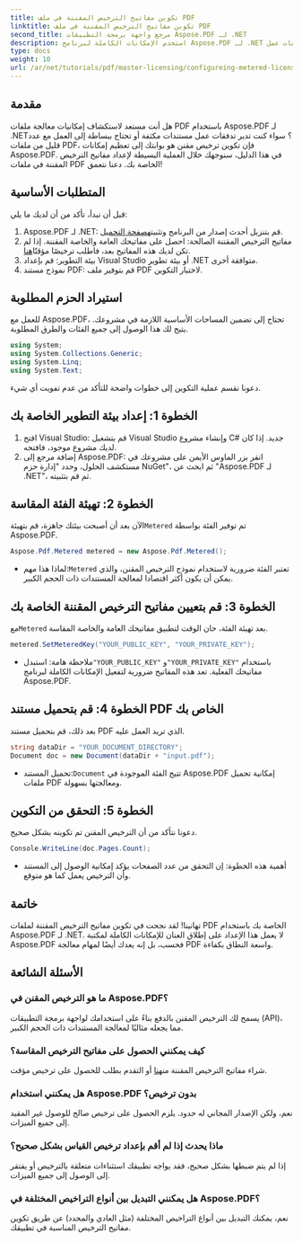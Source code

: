 ```yaml
---
title: تكوين مفاتيح الترخيص المقننة في ملف PDF
linktitle: تكوين مفاتيح الترخيص المقننة في ملف PDF
second_title: مرجع واجهة برمجة التطبيقات Aspose.PDF لـ .NET
description: استخدم الإمكانات الكاملة لبرنامج Aspose.PDF لـ .NET من خلال دليلنا خطوة بخطوة لتكوين التراخيص المقننة. سواء كنت تتعامل مع تدفقات عمل PDF مكثفة أو تقوم بإجراء تعديلات بسيطة.
type: docs
weight: 10
url: /ar/net/tutorials/pdf/master-licensing/configureing-metered-license-keys/
---
```

## مقدمة

هل أنت مستعد لاستكشاف إمكانيات معالجة ملفات PDF باستخدام Aspose.PDF لـ .NET؟ سواء كنت تدير تدفقات عمل مستندات مكثفة أو تحتاج ببساطة إلى العمل مع عدد قليل من ملفات PDF، فإن تكوين ترخيص مقنن هو بوابتك إلى تعظيم إمكانات Aspose.PDF. في هذا الدليل، سنوجهك خلال العملية البسيطة لإعداد مفاتيح الترخيص المقننة في ملفات PDF الخاصة بك. دعنا نتعمق!

## المتطلبات الأساسية

قبل أن نبدأ، تأكد من أن لديك ما يلي:

1.  Aspose.PDF لـ .NET: قم بتنزيل أحدث إصدار من البرنامج وتثبيته[صفحة التحميل](https://releases.aspose.com/pdf/net/).
2.  مفاتيح الترخيص المقننة الصالحة: احصل على مفاتيحك العامة والخاصة المقننة. إذا لم تكن لديك هذه المفاتيح بعد، فاطلب ترخيصًا مؤقتًا[هنا](https://purchase.aspose.com/temporary-license/).
3. بيئة التطوير: قم بإعداد Visual Studio أو بيئة تطوير .NET متوافقة أخرى.
4. نموذج مستند PDF: قم بتوفير ملف PDF لاختبار التكوين.

## استيراد الحزم المطلوبة

للعمل مع Aspose.PDF، تحتاج إلى تضمين المساحات الأساسية اللازمة في مشروعك. يتيح لك هذا الوصول إلى جميع الفئات والطرق المطلوبة.

```csharp
using System;
using System.Collections.Generic;
using System.Linq;
using System.Text;
```

دعونا نقسم عملية التكوين إلى خطوات واضحة للتأكد من عدم تفويت أي شيء.

## الخطوة 1: إعداد بيئة التطوير الخاصة بك

1. افتح Visual Studio: قم بتشغيل Visual Studio وإنشاء مشروع C# جديد. إذا كان لديك مشروع موجود، فافتحه.
2. إضافة مرجع إلى Aspose.PDF: انقر بزر الماوس الأيمن على مشروعك في مستكشف الحلول، وحدد "إدارة حزم NuGet"، ثم ابحث عن "Aspose.PDF لـ .NET"، ثم قم بتثبيته.

## الخطوة 2: تهيئة الفئة المقاسة

 الآن بعد أن أصبحت بيئتك جاهزة، قم بتهيئة`Metered` تم توفير الفئة بواسطة Aspose.PDF.

```csharp
Aspose.Pdf.Metered metered = new Aspose.Pdf.Metered();
```

-  لماذا هذا مهم:`Metered` تعتبر الفئة ضرورية لاستخدام نموذج الترخيص المقنن، والذي يمكن أن يكون أكثر اقتصادا لمعالجة المستندات ذات الحجم الكبير.

## الخطوة 3: قم بتعيين مفاتيح الترخيص المقننة الخاصة بك

 مع`Metered` بعد تهيئة الفئة، حان الوقت لتطبيق مفاتيحك العامة والخاصة المقاسة.

```csharp
metered.SetMeteredKey("YOUR_PUBLIC_KEY", "YOUR_PRIVATE_KEY");
```

-  ملاحظة هامة: استبدل`"YOUR_PUBLIC_KEY"` و`"YOUR_PRIVATE_KEY"` باستخدام مفاتيحك الفعلية. تعد هذه المفاتيح ضرورية لتفعيل الإمكانات الكاملة لبرنامج Aspose.PDF.

## الخطوة 4: قم بتحميل مستند PDF الخاص بك

بعد ذلك، قم بتحميل مستند PDF الذي تريد العمل عليه.

```csharp
string dataDir = "YOUR_DOCUMENT_DIRECTORY";
Document doc = new Document(dataDir + "input.pdf");
```

-  تحميل المستند:`Document` تتيح الفئة الموجودة في Aspose.PDF إمكانية تحميل ملفات PDF ومعالجتها بسهولة.

## الخطوة 5: التحقق من التكوين

دعونا نتأكد من أن الترخيص المقنن تم تكوينه بشكل صحيح.

```csharp
Console.WriteLine(doc.Pages.Count);
```

- أهمية هذه الخطوة: إن التحقق من عدد الصفحات يؤكد إمكانية الوصول إلى المستند وأن الترخيص يعمل كما هو متوقع.

## خاتمة

تهانينا! لقد نجحت في تكوين مفاتيح الترخيص المقننة لملفات PDF الخاصة بك باستخدام Aspose.PDF لـ .NET. لا يعمل هذا الإعداد على إطلاق العنان للإمكانات الكاملة لمكتبة Aspose.PDF فحسب، بل إنه يعدك أيضًا لمهام معالجة PDF واسعة النطاق بكفاءة.

## الأسئلة الشائعة

### ما هو الترخيص المقنن في Aspose.PDF؟  
يسمح لك الترخيص المقنن بالدفع بناءً على استخدامك لواجهة برمجة التطبيقات (API)، مما يجعله مثاليًا لمعالجة المستندات ذات الحجم الكبير.

### كيف يمكنني الحصول على مفاتيح الترخيص المقاسة؟  
 شراء مفاتيح الترخيص المقننة من[هنا](https://purchase.aspose.com/buy) أو التقدم بطلب للحصول على ترخيص مؤقت.

### هل يمكنني استخدام Aspose.PDF بدون ترخيص؟  
نعم، ولكن الإصدار المجاني له حدود. يلزم الحصول على ترخيص صالح للوصول غير المقيد إلى جميع الميزات.

### ماذا يحدث إذا لم أقم بإعداد ترخيص القياس بشكل صحيح؟  
إذا لم يتم ضبطها بشكل صحيح، فقد يواجه تطبيقك استثناءات متعلقة بالترخيص أو يفتقر إلى الوصول إلى جميع الميزات.

### هل يمكنني التبديل بين أنواع التراخيص المختلفة في Aspose.PDF؟  
نعم، يمكنك التبديل بين أنواع التراخيص المختلفة (مثل العادي والمحدد) عن طريق تكوين مفاتيح الترخيص المناسبة في تطبيقك.